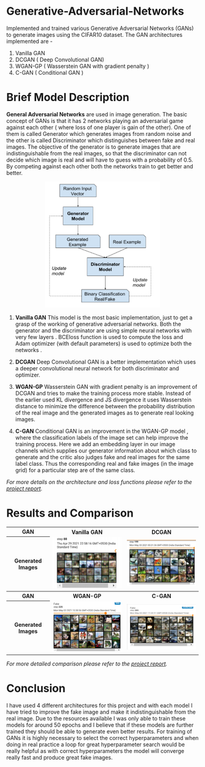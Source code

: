 # Generative-Adversarial-Networks

Implemented and trained various Generative Adversarial Networks (GANs) to generate images using the CIFAR10 dataset. The GAN architectures implemented are -
1. Vanilla GAN
2. DCGAN ( Deep Convolutional GAN)
3. WGAN-GP ( Wasserstein GAN with gradient penalty )
4. C-GAN ( Conditional GAN )

# Brief Model Description 
**General Adversarial Networks** are used in image generation. The basic concept of GANs is that it has 2 networks playing an adversarial game against each other ( where loss of one player is gain of the other). One of them is called Generator which generates images from random noise and the other is called Discriminator which distinguishes between fake and real images. The objective of the generator is to generate images that are indistinguishable from the real images, so that the discriminator can not decide which image is real and will have to guess with a probability of 0.5. By competing against each other both the networks train to get better and better.

<p align="center">
 <img  width="300" height="330" src="Resources\GAN architecture.png">
</p>

1. **Vanilla GAN**
This model is the most basic implementation, just to get a grasp of the working of generative adversarial networks. Both the generator and the discriminator are using simple neural networks with very few layers . BCEloss function is used to compute the loss and Adam optimizer (with default parameters) is used to optimize both the networks .

2. **DCGAN**
Deep Convolutional GAN is a better implementation which uses a deeper convolutional neural network for both discriminator and optimizer.

3. **WGAN-GP**
Wasserstein GAN with gradient penalty is an improvement of DCGAN and tries to make the training process more stable. Instead of the earlier used KL divergence and JS divergence it uses Wasserstein distance to minimize the difference between the probability distribution of the real image and the generated images as to generate real looking images. 

4. **C-GAN**
Conditional GAN is an improvement in the WGAN-GP model , where the classification labels of the image set can help improve the training process. Here we add an embedding layer in our image channels which supplies our generator information about which class to generate and the critic also judges fake and real images for the same label class. Thus the corresponding real and fake images (in the image grid)  for a particular step are of the same class. 

*For more details on the architecture and loss functions please refer to the  [project report](https://github.com/dhruxy/Generative-Adversarial-Networks/blob/main/Project%20Report/Image%20Generation.pdf).*

# Results and Comparison

<table>
<tr>
	<th>GAN</th>
    <th>Vanilla GAN</th>
    <th>DCGAN</th>
</tr>
<tr>
    <th>Generated Images</th>
    <td><img src="Resources\Vainlla_GAN.png" width="300" /></td>
    <td><img src="Resources\DC_GAN.png" width="300" /></td>
</tr>
<tr>
	<th>GAN</th>
    <th>WGAN-GP</th>
    <th>C-GAN</th>
</tr>
<tr>
    <th>Generated Images</th>
    <td><img src="Resources\WGAN-GP.png" width="300" /></td>
    <td><img src="Resources\CGAN.png" width="300" /></td>
</tr>
</table>

*For more detailed comparison please refer to the [project report](https://github.com/dhruxy/Generative-Adversarial-Networks/blob/main/Project%20Report/Image%20Generation.pdf).*

# Conclusion

I have used 4 different architectures for this project and with each model I have tried to improve the fake image and make it indistinguishable from the real image. Due to the resources available I was only able to train these models for around 50 epochs and I believe that if these models are further trained they should be able to generate even better results. For training of GANs it is highly necessary to select the correct hyperparameters and when doing in real practice a loop for great hyperparameter search would be really helpful as with correct hyperparameters the model will converge really fast and produce great fake images.













